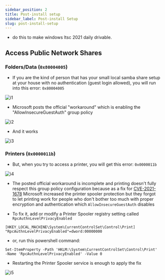 ```yaml
---
sidebar_position: 2
title: Post-install setup
sidebar_label: Post-install Setup
slug: post-install-setup
---
```


- do this to make windows ltsc 2021 daily drivable.

## Access Public Network Shares

### Folders/Data (`0x80004005`)

- If you are the kind of person that has your small local samba share setup at your house with no authentication (guest login allowed), you will run into this error: `0x80004005`

![i1](https://i.stack.imgur.com/PCJ3z.png)

- Microsoft posts the official "workaround" which is enabling the "AllowInsecureGuestAuth" group policy

![i2](https://i.stack.imgur.com/Arp4t.png)

- And it works

![i3](https://i.stack.imgur.com/JZyO6.png)

### Printers (`0x0000011b`)

- But, when you try to access a printer, you will get this error: `0x0000011b`

![i4](https://i.stack.imgur.com/2S6se.png)

- The posted official workaround is incomplete and printing doesn't fully respect this group policy configuration because as a fix for [CVE-2021-1678](https://msrc.microsoft.com/update-guide/vulnerability/CVE-2021-1678) Microsoft increased the printer spooler protection but they forgot to let printing work for people who don't bother too much with proper encryption and authentication which `AllowInsecureGuestAuth` disables

- To fix it, add or modify a Printer Spooler registry setting called `RpcAuthnLevelPrivacyEnabled`

```
[HKEY_LOCAL_MACHINE\System\CurrentControlSet\Control\Print]
"RpcAuthnLevelPrivacyEnabled"=dword:00000000
```

- or, run this powershell command:

```
Set-ItemProperty -Path 'HKLM:\System\CurrentControlSet\Control\Print' -Name 'RpcAuthnLevelPrivacyEnabled' -Value 0
```

- Restarting the Printer Spooler service is enough to apply the fix

![i5](https://i.stack.imgur.com/TyYQn.png)

